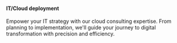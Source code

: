 #### IT/Cloud deployment
Empower your IT strategy with our cloud consulting expertise. From planning to implementation, we'll guide your journey to digital transformation with precision and efficiency.